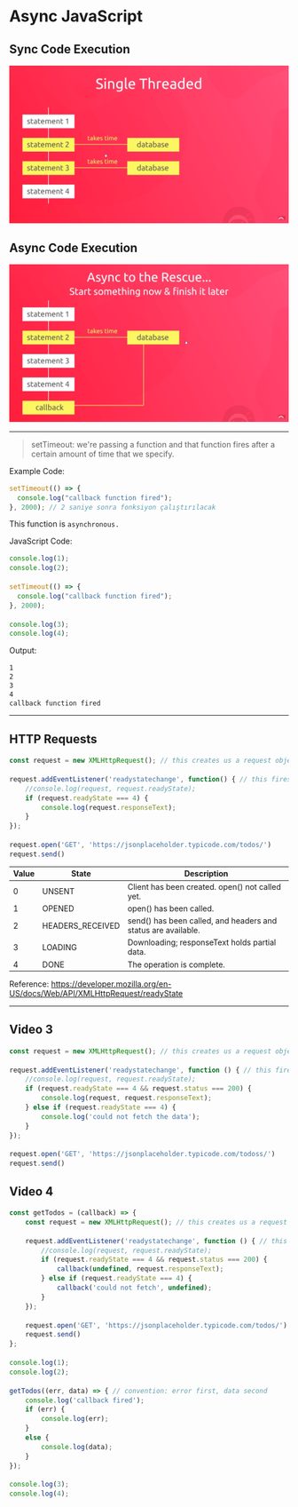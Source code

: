 # Async JavaScript

## Sync Code Execution

![Sync Code Execution Photo](note-imgs/Sync.png)

## Async Code Execution

![Async Code Execution Photo](note-imgs/Async.png)

---

> setTimeout: we're passing a function and that function fires after a certain amount of time that we specify.

Example Code:

```js
setTimeout(() => {
  console.log("callback function fired");
}, 2000); // 2 saniye sonra fonksiyon çalıştırılacak
```

This function is `asynchronous.`

JavaScript Code:

```js
console.log(1);
console.log(2);

setTimeout(() => {
  console.log("callback function fired");
}, 2000);

console.log(3);
console.log(4);
```

Output:

```
1
2
3
4
callback function fired
```

---

## HTTP Requests

```js
const request = new XMLHttpRequest(); // this creates us a request object

request.addEventListener('readystatechange', function() { // this fires every time there's a state change
    //console.log(request, request.readyState);
    if (request.readyState === 4) {
        console.log(request.responseText);
    }
}); 

request.open('GET', 'https://jsonplaceholder.typicode.com/todos/')
request.send()
```

| Value | State            | Description                                                   |
| ----- | ---------------- | ------------------------------------------------------------- |
| 0     | UNSENT           | Client has been created. open() not called yet.               |
| 1     | OPENED           | open() has been called.                                       |
| 2     | HEADERS_RECEIVED | send() has been called, and headers and status are available. |
| 3     | LOADING          | Downloading; responseText holds partial data.                 |
| 4     | DONE             | The operation is complete.                                    |

Reference: https://developer.mozilla.org/en-US/docs/Web/API/XMLHttpRequest/readyState

---

## Video 3

```js
const request = new XMLHttpRequest(); // this creates us a request object

request.addEventListener('readystatechange', function () { // this fires every time there's a state change
    //console.log(request, request.readyState);
    if (request.readyState === 4 && request.status === 200) {
        console.log(request, request.responseText);
    } else if (request.readyState === 4) {
        console.log('could not fetch the data');
    }
});

request.open('GET', 'https://jsonplaceholder.typicode.com/todoss/')
request.send()
```

## Video 4

```js
const getTodos = (callback) => {
    const request = new XMLHttpRequest(); // this creates us a request object

    request.addEventListener('readystatechange', function () { // this fires every time there's a state change
        //console.log(request, request.readyState);
        if (request.readyState === 4 && request.status === 200) {
            callback(undefined, request.responseText);
        } else if (request.readyState === 4) {
            callback('could not fetch', undefined);
        }
    });

    request.open('GET', 'https://jsonplaceholder.typicode.com/todos/')
    request.send()
};

console.log(1);
console.log(2);

getTodos((err, data) => { // convention: error first, data second
    console.log('callback fired');
    if (err) {
        console.log(err);
    }
    else {
        console.log(data);
    }
});

console.log(3);
console.log(4);
```
